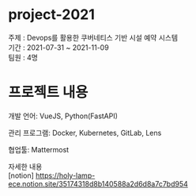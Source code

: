 # project-2021

주제 : Devops를 활용한 쿠버네티스 기반 시설 예약 시스템</br>
기간 : 2021-07-31 ~ 2021-11-09</br>
팀원 : 4명</br>

# 프로젝트 내용
개발 언어: VueJS, Python(FastAPI)</br>

관리 프로그램: Docker, Kubernetes, GitLab, Lens</br>

협업툴: Mattermost</br>

자세한 내용</br>
[notion]
https://holy-lamp-ece.notion.site/35174318d8b140588a2d6d8a7c7bd954
